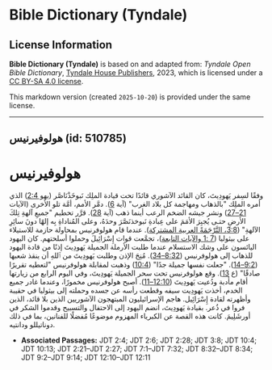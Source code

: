 # Bible Dictionary (Tyndale)

## License Information

**Bible Dictionary (Tyndale)** is based on and adapted from: _Tyndale Open Bible Dictionary_, [Tyndale House Publishers](https://tyndaleopenresources.com/), 2023, which is licensed under a [CC BY-SA 4.0 license](https://creativecommons.org/licenses/by-sa/4.0/legalcode.en).

This markdown version (created `2025-10-20`) is provided under the same license.



--------------------------------

## هولوفيرنيس (id: 510785)

هولوفيرنيس
==========

وفقًا لسِفر يَهودِيتَ، كان القائد الآشوري قائدًا تحت قيادة الملِك نَبوخَذْنَاصَّر ([يهو 2:4](https://ref.ly/Jdt2:4)) الذي أمره الملِك "بالذهاب ومهاجمة كل بلاد الغرب" (آية [6](https://ref.ly/Jdt2:6)). دمَّر الأمم، أمَّة تلو الأخرى (الآيات [21–27](https://ref.ly/Jdt2:21-Jdt2:27)) ونشر جيشه الضخم الرعب أينما ذهب (آية [28](https://ref.ly/Jdt2:28)). قرَّر تحطيم "جميعِ آلهةِ تِلكَ الأرضِ حتـى يُجبِرَ الأمَمَ على عِبادةِ نَبوخذنَصَّرَ وحدَهُ، وعلى المُناداةِ بِه إلهًا دونَ سائِرِ الآلهةِ" ([3:8، التَّرْجَمَةً العربية المشتركة](https://ref.ly/Jdt3:8)). عندما قام هولوفرنيس بمحاولة حازمة للاستيلاء على بيثوليا ([7 :1 والآيات التابعة](https://ref.ly/Jdt7:1-Jdt7:32))، تجمَّعت قوات إِسْرَائِيلَ وحملوا أسلحتهم. كان اليهود اليائسون على وشك الاستسلام عندما طلبت الأرملة الجميلة يَهودِيتَ إذنًا من قادة اليهود للذهاب إلى هولوفرنيس ([8:32–34](https://ref.ly/Jdt8:32-Jdt8:34)). مُنِحَ الإذن وطلبت يَهودِيتَ من ٱللهِ أن ينقذ شعبها ([9:2–14](https://ref.ly/Jdt9:2-Jdt9:14)). "جعلت نفسها جميلة جدًا" ([10:4](https://ref.ly/Jdt10:4)) وذهبت لمقابلة هولوفرنيس "لتعطيه تقريرًا صادقًا" (ع [13](https://ref.ly/Jdt10:13)). وقع هولوفرنيس تحت سحر الجميلة يَهودِيتَ، وفي اليوم الرابع من زيارتها أقام مأدبة ودُعيت يَهودِيتَ ([12:10–11](https://ref.ly/Jdt12:10-Jdt12:11)). أصبح هولوفرنيس مخمورًا، وعندما غادر جميع الخدم، أخذت يَهودِيت سيفه وقطعت رأسه عن جسده وحملته إلى بيثوليا في حقيبة وأظهرته لقادة إِسْرَائِيل. هاجم الإسرائيليون المبتهجون الآشوريين الذين بلا قائد، الذين فروا في ذُعر. بقيادة يَهودِيتَ، انضم اليهود إلى الاحتفال والتسبيح وقدموا الشكر في أورشَلِيمَ. كانت هذه القصة عن الكبرياء المهزوم موضوعًا مُفضلًا للفنانين، بما في ذلك دوناتيللو ودانتيه.

* **Associated Passages:** JDT 2:4; JDT 2:6; JDT 2:28; JDT 3:8; JDT 10:4; JDT 10:13; JDT 2:21–JDT 2:27; JDT 7:1–JDT 7:32; JDT 8:32–JDT 8:34; JDT 9:2–JDT 9:14; JDT 12:10–JDT 12:11

